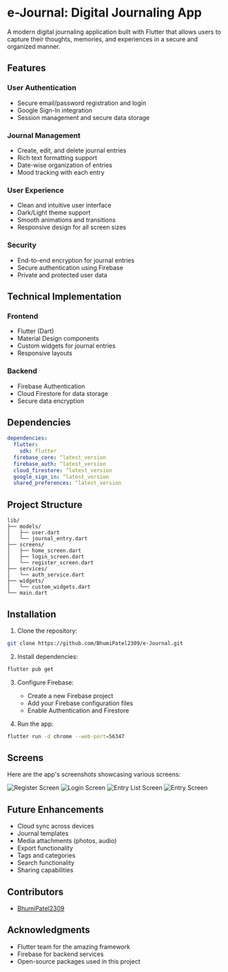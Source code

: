 # e-Journal: Digital Journaling App

A modern digital journaling application built with Flutter that allows users to capture their thoughts, memories, and experiences in a secure and organized manner.

## Features

### User Authentication
- Secure email/password registration and login
- Google Sign-In integration
- Session management and secure data storage

### Journal Management
- Create, edit, and delete journal entries
- Rich text formatting support
- Date-wise organization of entries
- Mood tracking with each entry

### User Experience
- Clean and intuitive user interface
- Dark/Light theme support
- Smooth animations and transitions
- Responsive design for all screen sizes

### Security
- End-to-end encryption for journal entries
- Secure authentication using Firebase
- Private and protected user data

## Technical Implementation

### Frontend
- Flutter (Dart)
- Material Design components
- Custom widgets for journal entries
- Responsive layouts

### Backend
- Firebase Authentication
- Cloud Firestore for data storage
- Secure data encryption

## Dependencies
```yaml
dependencies:
  flutter:
    sdk: flutter
  firebase_core: ^latest_version
  firebase_auth: ^latest_version
  cloud_firestore: ^latest_version
  google_sign_in: ^latest_version
  shared_preferences: ^latest_version
```

## Project Structure
```
lib/
├── models/
│   ├── user.dart
│   └── journal_entry.dart
├── screens/
│   ├── home_screen.dart
│   ├── login_screen.dart
│   └── register_screen.dart
├── services/
│   └── auth_service.dart
├── widgets/
│   └── custom_widgets.dart
└── main.dart
```

## Installation

1. Clone the repository:
```bash
git clone https://github.com/BhumiPatel2309/e-Journal.git
```

2. Install dependencies:
```bash
flutter pub get
```

3. Configure Firebase:
   - Create a new Firebase project
   - Add your Firebase configuration files
   - Enable Authentication and Firestore

4. Run the app:
```bash
flutter run -d chrome --web-port=56347
```
## Screens
Here are the app's screenshots showcasing various screens:

![Register Screen](https://github.com/user-attachments/assets/e0234639-8639-43ae-9e65-7fe2b2cf0a62)
![Login Screen](https://github.com/user-attachments/assets/17d9cdd1-013a-40e1-aa91-6563a1c9578f)
![Entry List Screen](https://github.com/user-attachments/assets/629685f6-67a9-4967-8730-fad5588910ac)
![Entry Screen](https://github.com/user-attachments/assets/cdf6a8b1-82ae-495f-a1a8-391f784e2864)

## Future Enhancements
- Cloud sync across devices
- Journal templates
- Media attachments (photos, audio)
- Export functionality
- Tags and categories
- Search functionality
- Sharing capabilities

## Contributors
- [BhumiPatel2309](https://github.com/BhumiPatel2309)

## Acknowledgments
- Flutter team for the amazing framework
- Firebase for backend services
- Open-source packages used in this project

